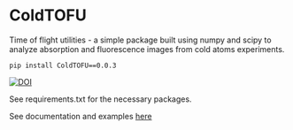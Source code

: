 # ColdTOFU

Time of flight utilities - a simple package built using numpy and scipy to analyze absorption and fluorescence images
from cold atoms experiments.

`pip install ColdTOFU==0.0.3`

[![DOI](https://zenodo.org/badge/544229576.svg)](https://zenodo.org/badge/latestdoi/544229576)

See requirements.txt for the necessary packages.

See documentation and examples [here](https://chetanmadasu.github.io/examples.html)
